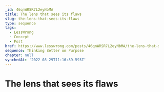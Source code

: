 ```yaml
---
_id: 46qnWRSR7L2eyNbMA
title: The lens that sees its flaws
slug: the-lens-that-sees-its-flaws
type: sequence
tags:
  - LessWrong
  - Concept
  - Post
href: https://www.lesswrong.com/posts/46qnWRSR7L2eyNbMA/the-lens-that-sees-its-flaws
sequence: Thinking Better on Purpose
chapter: null
synchedAt: '2022-08-29T11:16:39.593Z'
---
```

# The lens that sees its flaws

